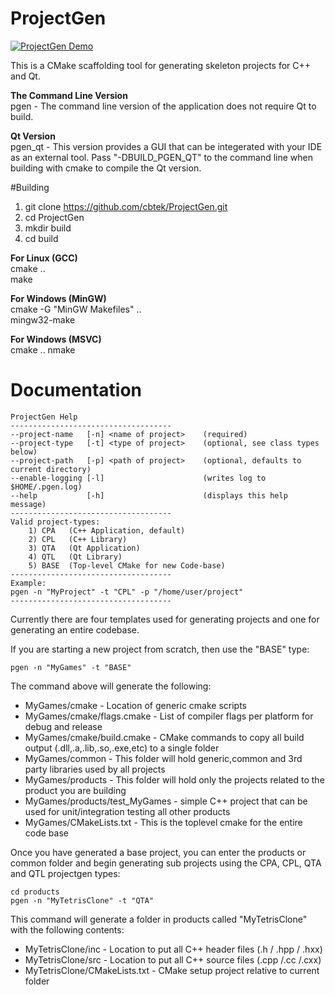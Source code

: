 # ProjectGen

[![ProjectGen Demo](http://img.youtube.com/vi/Gxvsf9IKB8o/0.jpg)](https://www.youtube.com/watch?v=Gxvsf9IKB8o "ProjectGen Demo")

This is a CMake scaffolding tool for generating skeleton projects for C++ and Qt.

**The Command Line Version**    
pgen - The command line version of the application does not require Qt to build.  

**Qt Version**  
pgen_qt - This version provides a GUI that can be integerated with your IDE as an external tool.  Pass "-DBUILD_PGEN_QT" to the command line when building with cmake to compile the Qt version. 

#Building 

1) git clone https://github.com/cbtek/ProjectGen.git  
2) cd ProjectGen  
3) mkdir build  
4) cd build  


**For Linux (GCC)**  
cmake ..  
make 

**For Windows (MinGW)**  
cmake -G "MinGW Makefiles" ..  
mingw32-make 

**For Windows (MSVC)**  
cmake .. 
nmake 


# Documentation
```------------------------------------
ProjectGen Help 
------------------------------------
--project-name   [-n] <name of project>    (required)
--project-type   [-t] <type of project>    (optional, see class types below)
--project-path   [-p] <path of project>    (optional, defaults to current directory)
--enable-logging [-l]                      (writes log to $HOME/.pgen.log)
--help           [-h]                      (displays this help message)
------------------------------------
Valid project-types:
	1) CPA   (C++ Application, default)
	2) CPL   (C++ Library)
	3) QTA   (Qt Application)
	4) QTL   (Qt Library)
	5) BASE  (Top-level CMake for new Code-base)
------------------------------------
Example:
pgen -n "MyProject" -t "CPL" -p "/home/user/project"
------------------------------------
```

Currently there are four templates used for generating projects and one for generating an entire codebase.

If you are starting a new project from scratch, then use the "BASE" type: 
```
pgen -n "MyGames" -t "BASE"
```

The command above will generate the following:
* MyGames/cmake - Location of generic cmake scripts 
* MyGames/cmake/flags.cmake - List of compiler flags per platform for debug and release 
* MyGames/cmake/build.cmake - CMake commands to copy all build output (.dll,.a,.lib,.so,.exe,etc) to a single folder 
* MyGames/common - This folder will hold generic,common and 3rd party libraries used by all projects 
* MyGames/products - This folder will hold only the projects related to the product you are building 
* MyGames/products/test_MyGames - simple C++ project that can be used for unit/integration testing all other products 
* MyGames/CMakeLists.txt - This is the toplevel cmake for the entire code base 

Once you have generated a base project, you can enter the products or common folder and begin generating sub projects using the CPA, CPL, QTA and QTL projectgen types:
 
```
cd products
pgen -n "MyTetrisClone" -t "QTA" 
```

This command will generate a folder in products called "MyTetrisClone" with the following contents: 
* MyTetrisClone/inc - Location to put all C++ header files (.h / .hpp / .hxx)
* MyTetrisClone/src - Location to put all C++ source files (.cpp /.cc /.cxx)
* MyTetrisClone/CMakeLists.txt - CMake setup project relative to current folder

